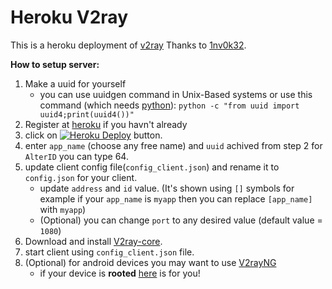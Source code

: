 # Heroku V2ray
This is a heroku deployment of [v2ray](https://github.com/v2ray/v2ray-core) Thanks to [1nv0k32](https://github.com/1nv0k32).

**How to setup server:**
1. Make a uuid for yourself
	- you can use uuidgen command in Unix-Based systems or use this command (which needs [python](https://www.python.org/downloads)):
		`python -c "from uuid import uuid4;print(uuid4())" `
2. Register at 	[heroku](heroku.com) if you havn't already
3. click on [![Heroku Deploy](https://www.herokucdn.com/deploy/button.svg)](https://heroku.com/deploy?template=https://github.com/1nv0k32/heroku-v2ray) button.
4. enter `app_name` (choose any free name) and `uuid` achived from step 2 for `AlterID` you can type 64.
5. update client config file(`config_client.json`) and rename it to `config.json` for your client.
    - update `address` and `id` value. (It's shown using `[]` symbols for example if your `app_name` is `myapp` then you can replace `[app_name]` with `myapp`)
    - (Optional) you can change `port` to any desired value (default value = `1080`)
6. Download and install [V2ray-core](https://github.com/v2ray/v2ray-core/releases).
7. start client using `config_client.json` file.
8. (Optional) for android devices you may want to use [V2rayNG](https://play.google.com/store/apps/details?id=com.v2ray.ang&hl=en_US&gl=US)
    - if your device is **rooted** [here](magisk_module/) is for you!



